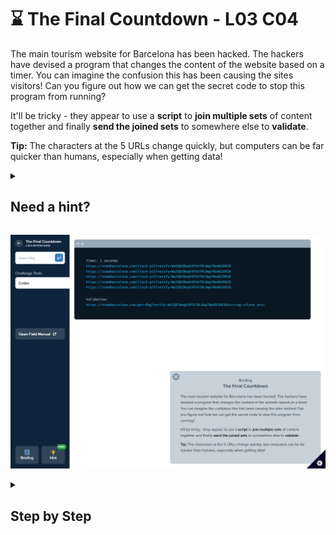 # ⌛ The Final Countdown - L03 C04

The main tourism website for Barcelona has been hacked. The hackers have devised a program that changes the content of the website based on a timer. You can imagine the confusion this has been causing the sites visitors! Can you figure out how we can get the secret code to stop this program from running?

It'll be tricky - they appear to use a **script** to **join multiple sets** of content together and finally **send the joined sets** to somewhere else to **validate**.

**Tip:** The characters at the 5 URLs change quickly, but computers can be far quicker than humans, especially when getting data!

<details><summary>

## Need a hint?</summary>

> 💡 Hint: With a little code you could probably get the contents from those 5 URLs as strings and join them together.
> With all the parts together, it'll just be a case of sending to the final URL. Pay attention to the formats shown!

</details>

![image of the challenge](/assets/thefinalcountdown.png)

<details><summary>

## Step by Step</summary>

- Open your command terminal, for Windows: Windows Key + R and type **cmd**
- Type `curl https://roambarcelona.com/clock-pt1?verify=Na2Q%2BeqhSP5hTRLDwpTNoA%3D%3D https://roambarcelona.com/clock-pt2?verify=Na2Q%2BeqhSP5hTRLDwpTNoA%3D%3D https://roambarcelona.com/clock-pt3?verify=Na2Q%2BeqhSP5hTRLDwpTNoA%3D%3D https://roambarcelona.com/clock-pt4?verify=Na2Q%2BeqhSP5hTRLDwpTNoA%3D%3D https://roambarcelona.com/clock-pt5?verify=Na2Q%2BeqhSP5hTRLDwpTNoA%3D%3D`
  - This will take all of the links provided in the challenge and produce a concatenated version of the strings into one string, in order
- The outputted **code** will change every 10 seconds so try to give yourself the most time
- Copy the **code**
- Paste the portion of the **code** into the very last portion of the below URL
  - `https://roambarcelona.com/get-flag?verify=Na2Q%2BeqhSP5hTRLDwpTNoA%3D%3D&string=`**code**

`flag: wh1te_Ro$E`

</details>
